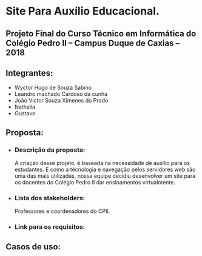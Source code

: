 # Site Para Auxílio Educacional. 
## Projeto Final do Curso Técnico em Informática do Colégio Pedro II – Campus Duque de Caxias – 2018
## Integrantes:
- Wyctor Hugo de Souza Sabino
- Leandro machado Cardoso da cunha
- João Victor Souza Ximenes do Prado
- Nathalia
- Gustavo
## Proposta: 
- ### Descrição da proposta: 
   A criação desse projeto, é baseada na necessidade de auxílio para os estudantes. E como a técnologia e navegação pelos servidores web são uma das mais utilizadas, nossa equipe decidiu desenvolver um site para os docentes do Colégio Pedro II dar ensinamentos virtualmente.
- ### Lista dos stakeholders:
   Professores e coordenadores do CPII.
- ### Link para os requisitos:
## Casos de uso:
## 
